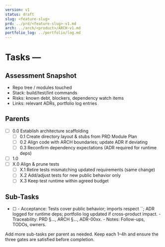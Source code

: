 ```yaml
---
version: v1
status: draft
slug: <feature-slug>
prd: ../prd/<feature-slug>-v1.md
arch: ../arch/<product>/ARCH-v1.md
portfolio_log: ../portfolio/log.md
---
```


# Tasks — <Feature Name>

## Assessment Snapshot
- Repo tree / modules touched
- Stack: build/test/lint commands
- Risks: known debt, blockers, dependency watch items
- Links: relevant ADRs, portfolio log entries

## Parents
- [ ] 0.0 Establish architecture scaffolding
  - [ ] 0.1 Create directory layout & stubs from PRD Module Plan
  - [ ] 0.2 Align code with ARCH boundaries; update ADR if deviating
  - [ ] 0.3 Reconfirm dependency expectations (ADR required for runtime deps)
- [ ] 1.0 <Feature Slice or Layer>
- [ ] X.0 Align & prune tests
  - [ ] X.1 Retire tests mismatching updated requirements (same change)
  - [ ] X.2 Add/adjust tests for new public behavior only
  - [ ] X.3 Keep test runtime within agreed budget

## Sub-Tasks
- [ ] <Sub-task name>
  - Acceptance: Tests cover public behavior; imports respect `<ARCH>`; ADR logged for runtime deps; portfolio log updated if cross-product impact.
  - Traceability: PRD §..., ARCH §..., ADR-00xx.
  - Notes: Follow-ups, TODOs, owners.

Add more sub-tasks per parent as needed. Keep each 1–4h and ensure the three gates are satisfied before completion.
